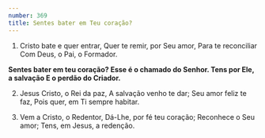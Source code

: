 ```yaml
---
number: 369
title: Sentes bater em Teu coração?
---
```


1. Cristo bate e quer entrar,
  Quer te remir, por Seu amor,
  Para te reconciliar
  Com Deus, o Pai, o Formador.

  __Sentes bater em teu coração?
  Esse é o chamado do Senhor.
  Tens por Ele, a salvação
  E o perdão do Criador.__

2. Jesus Cristo, o Rei da paz,
  A salvação venho te dar;
  Seu amor feliz te faz,
  Pois quer, em Ti sempre habitar.

3. Vem a Cristo, o Redentor,
  Dá-Lhe, por fé teu coração;
  Reconhece o Seu amor;
  Tens, em Jesus, a redenção.
